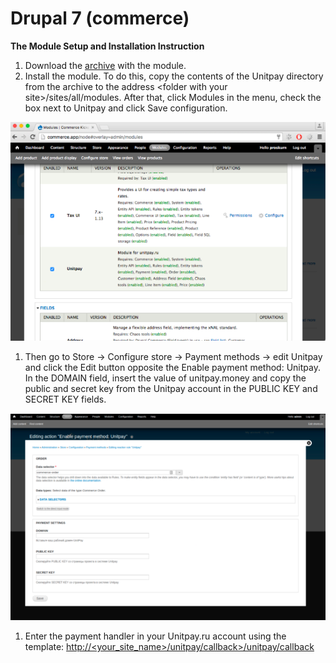# Drupal 7 \(commerce\)

**The Module Setup and Installation Instruction**

1. Download the [archive](https://github.com/unitpay/commerce-module) with the module.
2. Install the module. To do this, copy the contents of the Unitpay directory from the archive to the address &lt;folder with your site&gt;/sites/all/modules. After that, click Modules in the menu, check the box next to Unitpay and click Save сonfiguration.

![](../../.gitbook/assets/image%20%2826%29.png)

1. Then go to Store -&gt; Configure store -&gt; Payment methods -&gt; edit Unitpay and click the Edit button opposite the Enable payment method: Unitpay. In the DOMAIN field, insert the value of unitpay.money and copy the public and secret key from the Unitpay account in the PUBLIC KEY and SECRET KEY fields.

![](../../.gitbook/assets/image%20%2815%29.png)

1. Enter the payment handler in your Unitpay.ru account using the template: [http://&lt;your\_site\_name&gt;/unitpay/callback&gt;/unitpay/callback](http://<your_site_name>/unitpay/callback>/unitpay/callback)

